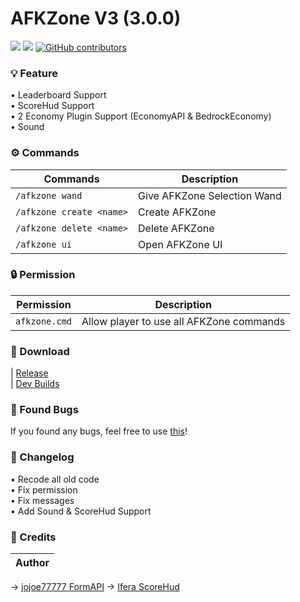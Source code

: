 # AFKZone V3 (3.0.0)
[![](https://poggit.pmmp.io/shield.state/AFKZone)](https://poggit.pmmp.io/p/AFKZone) [![](https://poggit.pmmp.io/shield.dl/AFKZone)](https://poggit.pmmp.io/p/AFKZone) [![GitHub contributors](https://img.shields.io/github/contributors/LuthMC/AFKZone)](https://github.com/LuthMC/AFKZone/graphs/contributors)
### 💡 Feature
• Leaderboard Support                              
• ScoreHud Support                                                             
• 2 Economy Plugin Support (EconomyAPI & BedrockEconomy)                              
• Sound                                                            

### ⚙️ Commands
| Commands | Description |
|---------|-------------|
| ```/afkzone wand``` | Give AFKZone Selection Wand |
| ```/afkzone create <name>``` | Create AFKZone |
| ```/afkzone delete <name>``` | Delete AFKZone |
| ```/afkzone ui``` | Open AFKZone UI |

### 🔒 Permission
| Permission | Description |
|---------|-------------|
| ```afkzone.cmd``` | Allow player to use all AFKZone commands |

### 🔗 Download
| [Release](https://poggit.pmmp.io/p/AFKZone)                                                                              
| [Dev Builds](https://poggit.pmmp.io/ci/LuthMC/AFKZone/AFKZone)

### 📢 Found Bugs
If you found any bugs, feel free to use [this](https://github.com/LuthMC/AFKZone/issues)!

### 📍 Changelog
• Recode all old code                               
• Fix permission                              
• Fix messages                              
• Add Sound & ScoreHud Support                               

### 💎 Credits
| **Author** |                                                                    
|-------|                             
-> [jojoe77777 FormAPI](https://github.com/jojoe77777/FormAPI)
-> [Ifera ScoreHud](https://github.com/Ifera/ScoreHud)

